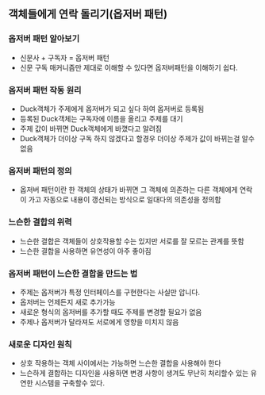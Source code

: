 ## 객체들에게 연락 돌리기(옵저버 패턴)

### 옵저버 패턴 알아보기
- 신문사 + 구독자 = 옵저버 패턴
- 신문 구독 매커니즘만 제대로 이해할 수 있다면 옵저버패턴을 이해하기 쉽다.

### 옵저버 패턴 작동 원리
- Duck객체가 주제에게 옵저버가 되고 싶다 하여 옵저버로 등록됨
- 등록된 Duck객체는 구독자에 이름을 올리고 주제를 대기
- 주제 값이 바뀌면 Duck객체에게 바꼈다고 알려짐
- Duck객체가 더이상 구독 하지 않겠다고 할경우 더이상 주제가 값이 바뀌는걸 알수없음

### 옵저버 패턴의 정의
- 옵저버 패턴이란 한 객체의 상태가 바뀌면 그 객체에 의존하는 다른 객체에게 연락이 가고 자동으로 내용이 갱신되는 방식으로 일대다의 의존성을 정의함

### 느슨한 결합의 위력
- 느슨한 결합은 객체들이 상호작용할 수는 있지만 서로를 잘 모르는 관계를 뜻함
- 느슨한 결합을 사용하면 유연성이 아주 좋아짐

### 옵저버 패턴이 느슨한 결합을 만드는 법
- 주제는 옵저버가 특정 인터페이스를 구현한다는 사실만 압니다.
- 옵저버는 언제든지 새로 추가가능
- 새로운 형식의 옵저버를 추가할 때도 주제를 변경할 필요가 없음
- 주제나 옵저버가 달라져도 서로에게 영향을 미치지 않음

### 새로운 디자인 원칙
- 상호 작용하는 객체 사이에서는 가능하면 느슨한 결합을 사용해야 한다
- 느슨하게 결합하는 디자인을 사용하면 변경 사항이 생겨도 무난히 처리할수 있는 유연한 시스템을 구축할수 있다.
